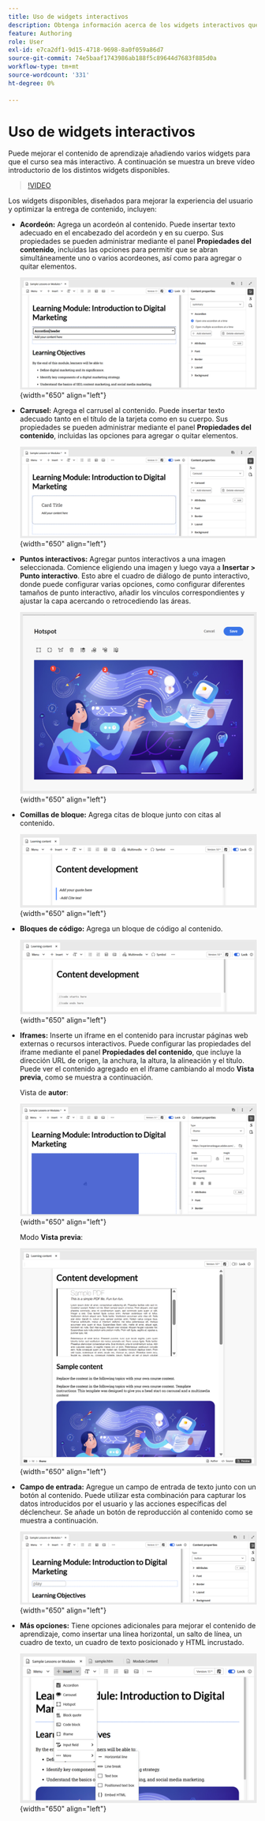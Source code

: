 ```yaml
---
title: Uso de widgets interactivos
description: Obtenga información acerca de los widgets interactivos que puede utilizar en el contenido de aprendizaje.
feature: Authoring
role: User
exl-id: e7ca2df1-9d15-4718-9698-8a0f059a86d7
source-git-commit: 74e5baaf1743986ab188f5c89644d7683f885d0a
workflow-type: tm+mt
source-wordcount: '331'
ht-degree: 0%

---
```


# Uso de widgets interactivos

Puede mejorar el contenido de aprendizaje añadiendo varios widgets para que el curso sea más interactivo. A continuación se muestra un breve vídeo introductorio de los distintos widgets disponibles.

>[!VIDEO](https://video.tv.adobe.com/v/3469531/learning-content-aem-guides)


Los widgets disponibles, diseñados para mejorar la experiencia del usuario y optimizar la entrega de contenido, incluyen:

- **Acordeón:** Agrega un acordeón al contenido. Puede insertar texto adecuado en el encabezado del acordeón y en su cuerpo. Sus propiedades se pueden administrar mediante el panel **Propiedades del contenido**, incluidas las opciones para permitir que se abran simultáneamente uno o varios acordeones, así como para agregar o quitar elementos.

  ![](assets/accordion-learning-content.png){width="650" align="left"}

- **Carrusel:** Agrega el carrusel al contenido. Puede insertar texto adecuado tanto en el título de la tarjeta como en su cuerpo. Sus propiedades se pueden administrar mediante el panel **Propiedades del contenido**, incluidas las opciones para agregar o quitar elementos.

  ![](assets/carousal-learning-content.png){width="650" align="left"}

- **Puntos interactivos:** Agregar puntos interactivos a una imagen seleccionada. Comience eligiendo una imagen y luego vaya a **Insertar > Punto interactivo**. Esto abre el cuadro de diálogo de punto interactivo, donde puede configurar varias opciones, como configurar diferentes tamaños de punto interactivo, añadir los vínculos correspondientes y ajustar la capa acercando o retrocediendo las áreas.

  ![](assets/hotspot-learning-content.png){width="650" align="left"}

- **Comillas de bloque:** Agrega citas de bloque junto con citas al contenido.

  ![](assets/block-quote-learning-content.png){width="650" align="left"}

- **Bloques de código:** Agrega un bloque de código al contenido.

  ![](assets/code-block-learning-content.png){width="650" align="left"}

- **Iframes:** Inserte un iframe en el contenido para incrustar páginas web externas o recursos interactivos. Puede configurar las propiedades del iframe mediante el panel **Propiedades del contenido**, que incluye la dirección URL de origen, la anchura, la altura, la alineación y el título. Puede ver el contenido agregado en el iframe cambiando al modo **Vista previa**, como se muestra a continuación.

  Vista de **autor**:

  ![](assets/iframe-learning-content.png){width="650" align="left"}


  Modo **Vista previa**:

  ![](assets/iframe-learning-content-preview.png){width="650" align="left"}

- **Campo de entrada:** Agregue un campo de entrada de texto junto con un botón al contenido. Puede utilizar esta combinación para capturar los datos introducidos por el usuario y las acciones específicas del déclencheur. Se añade un botón de reproducción al contenido como se muestra a continuación.

  ![](assets/button-learning-content.png){width="650" align="left"}

- **Más opciones:** Tiene opciones adicionales para mejorar el contenido de aprendizaje, como insertar una línea horizontal, un salto de línea, un cuadro de texto, un cuadro de texto posicionado y HTML incrustado.

  ![](assets/more-options-learning-content.png){width="650" align="left"}
